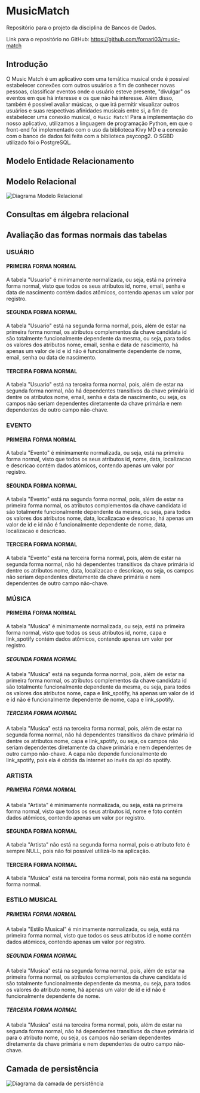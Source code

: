 # MusicMatch
Repositório para o projeto da disciplina de Bancos de Dados.


Link para o repositório no GitHub: https://github.com/fornari03/music-match

## Introdução
O Music Match é um aplicativo com uma temática musical onde é possível estabelecer conexões com outros usuários a fim de conhecer novas pessoas, classificar eventos onde o usuário esteve presente, "divulgar" os eventos em que há interesse e os que não há interesse. Além disso, também é possível avaliar músicas, o que irá permitir visualizar outros usuários e suas respectivas afinidades musicais entre si, a fim de estabelecer uma conexão musical, o `Music Match`! Para a implementação do nosso aplicativo, utilizamos a linguagem de programação Python, em que o front-end foi implementado com o uso da biblioteca Kivy MD e a conexão com o banco de dados foi feita com a biblioteca psycopg2. O SGBD utilizado foi o PostgreSQL.

## Modelo Entidade Relacionamento


## Modelo Relacional
![Diagrama Modelo Relacional](https://github.com/user-attachments/assets/05263f7b-e672-4a76-a6f2-7ea6cbb35cb6)

## Consultas em álgebra relacional


## Avaliação das formas normais das tabelas

### USUÁRIO

#### PRIMEIRA FORMA NORMAL ########

A tabela "Usuario" é minimamente normalizada, ou seja, está na primeira forma normal, visto que todos os seus atributos id, nome, email, senha e data de nascimento contém dados atômicos, contendo apenas um valor por registro.

#### SEGUNDA FORMA NORMAL #########

A tabela "Usuario" está na segunda forma normal, pois, além de estar na primeira forma normal, os atributos complementos da chave candidata id são totalmente funcionalmente dependente da mesma, ou seja, para todos os valores dos atributos nome, email, senha e data de nascimento, há apenas um valor de id e id não é funcionalmente dependente de nome, email, senha ou data de nascimento.

#### TERCEIRA FORMA NORMAL

A tabela "Usuario" está na terceira forma normal, pois, além de estar na segunda forma normal, não há dependentes transitivos da chave primária id dentre os atributos nome, email, senha e data de nascimento, ou seja, os campos não seriam dependentes diretamente da chave primária e nem dependentes de outro campo não-chave.


### EVENTO

#### PRIMEIRA FORMA NORMAL

A tabela "Evento" é minimamente normalizada, ou seja, está na primeira forma normal, visto que todos os seus atributos id, nome, data, localizacao e descricao contém dados atômicos, contendo apenas um valor por registro.

#### SEGUNDA FORMA NORMAL

A tabela "Evento" está na segunda forma normal, pois, além de estar na primeira forma normal, os atributos complementos da chave candidata id são totalmente funcionalmente dependente da mesma, ou seja, para todos os valores dos atributos nome, data, localizacao e descricao, há apenas um valor de id e id não é funcionalmente dependente de nome, data, localizacao e descricao.

#### TERCEIRA FORMA NORMAL

A tabela "Evento" está na terceira forma normal, pois, além de estar na segunda forma normal, não há dependentes transitivos da chave primária id dentre os atributos nome, data, localizacao e descricao, ou seja, os campos não seriam dependentes diretamente da chave primária e nem dependentes de outro campo não-chave.

### MÚSICA

#### PRIMEIRA FORMA NORMAL ########

A tabela "Musica" é minimamente normalizada, ou seja, está na primeira forma normal, visto que todos os seus atributos id, nome, capa e link_spotify contém dados atômicos, contendo apenas um valor por registro.

##### SEGUNDA FORMA NORMAL #########

A tabela "Musica" está na segunda forma normal, pois, além de estar na primeira forma normal, os atributos complementos da chave candidata id são totalmente funcionalmente dependente da mesma, ou seja, para todos os valores dos atributos nome, capa e link_spotify, há apenas um valor de id e id não é funcionalmente dependente de nome, capa e link_spotify.

##### TERCEIRA FORMA NORMAL

A tabela "Musica" está na terceira forma normal, pois, além de estar na segunda forma normal, não há dependentes transitivos da chave primária id dentre os atributos nome, capa e link_spotify, ou seja, os campos não seriam dependentes diretamente da chave primária e nem dependentes de outro campo não-chave. A capa não depende funcionalmente do link_spotify, pois ela é obtida da internet ao invés da api do spotify.

### ARTISTA

##### PRIMEIRA FORMA NORMAL

A tabela "Artista" é minimamente normalizada, ou seja, está na primeira forma normal, visto que todos os seus atributos id, nome e foto contém dados atômicos, contendo apenas um valor por registro.

#### SEGUNDA FORMA NORMAL

A tabela "Artista" não está na segunda forma normal, pois o atributo foto é sempre NULL, pois não foi possível utilizá-lo na aplicação.

#### TERCEIRA FORMA NORMAL

A tabela "Musica" está na terceira forma normal, pois não está na segunda forma normal.

### ESTILO MUSICAL

##### PRIMEIRA FORMA NORMAL

A tabela "Estilo Musical" é minimamente normalizada, ou seja, está na primeira forma normal, visto que todos os seus atributos id e nome contém dados atômicos, contendo apenas um valor por registro.

##### SEGUNDA FORMA NORMAL

A tabela "Musica" está na segunda forma normal, pois, além de estar na primeira forma normal, os atributos complementos da chave candidata id são totalmente funcionalmente dependente da mesma, ou seja, para todos os valores do atributo nome, há apenas um valor de id e id não é funcionalmente dependente de nome.

##### TERCEIRA FORMA NORMAL

A tabela "Musica" está na terceira forma normal, pois, além de estar na segunda forma normal, não há dependentes transitivos da chave primária id para o atributo nome, ou seja, os campos não seriam dependentes diretamente da chave primária e nem dependentes de outro campo não-chave.

## Camada de persistência

![Diagrama da camada de persistência](https://github.com/user-attachments/assets/28029151-cbee-48b3-bce7-0d530d8c24a0)
